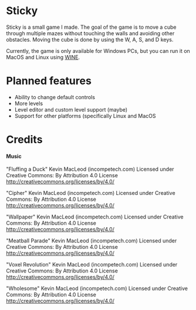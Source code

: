 # Sticky

Sticky is a small game I made. The goal of the game is to move a cube through multiple mazes without touching the walls and avoiding other obstacles. Moving the cube is done by using the W, A, S, and D keys.

Currently, the game is only available for Windows PCs, but you can run it on MacOS and Linux using [WINE](https://www.winehq.org/).

# Planned features

 - Ability to change default controls
 - More levels
 - Level editor and custom level support (maybe)
 - Support for other platforms (specifically Linux and MacOS

# Credits
#### Music

"Fluffing a Duck" Kevin MacLeod (incompetech.com)
Licensed under Creative Commons: By Attribution 4.0 License
http://creativecommons.org/licenses/by/4.0/

"Cipher" Kevin MacLeod (incompetech.com)
Licensed under Creative Commons: By Attribution 4.0 License
http://creativecommons.org/licenses/by/4.0/

"Wallpaper" Kevin MacLeod (incompetech.com)
Licensed under Creative Commons: By Attribution 4.0 License
http://creativecommons.org/licenses/by/4.0/

"Meatball Parade" Kevin MacLeod (incompetech.com)
Licensed under Creative Commons: By Attribution 4.0 License
http://creativecommons.org/licenses/by/4.0/

"Voxel Revolution" Kevin MacLeod (incompetech.com)
Licensed under Creative Commons: By Attribution 4.0 License
http://creativecommons.org/licenses/by/4.0/

"Wholesome" Kevin MacLeod (incompetech.com)
Licensed under Creative Commons: By Attribution 4.0 License
http://creativecommons.org/licenses/by/4.0/
